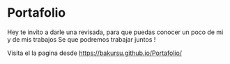 # Portafolio
Hey te invito a darle una revisada, para que puedas conocer un poco de mi y de mis trabajos
Se que podremos trabajar juntos !

Visita el la pagina desde https://bakursu.github.io/Portafolio/